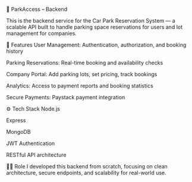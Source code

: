🧠 ParkAccess – Backend

This is the backend service for the Car Park Reservation System — a scalable API built to handle parking space reservations for users and lot management for companies.

🚀 Features
User Management: Authentication, authorization, and booking history

Parking Reservations: Real-time booking and availability checks

Company Portal: Add parking lots, set pricing, track bookings

Analytics: Access to payment reports and booking statistics

Secure Payments: Paystack payment integration

⚙️ Tech Stack
Node.js

Express

MongoDB

JWT Authentication

RESTful API architecture

👨‍💻 Role
I developed this backend from scratch, focusing on clean architecture, secure endpoints, and scalability for real-world use.
